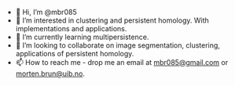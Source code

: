 - 👋 Hi, I’m @mbr085
- 👀 I’m interested in clustering and persistent homology. With implementations and applications.
- 🌱 I’m currently learning multipersistence.
- 💞️ I’m looking to collaborate on image segmentation, clustering, applications of persistent homology.
- 📫 How to reach me - drop me an email at mbr085@gmail.com or morten.brun@uib.no.

<!---
mbr085/mbr085 is a ✨ special ✨ repository because its `README.md` (this file) appears on your GitHub profile.
You can click the Preview link to take a look at your changes.
--->
